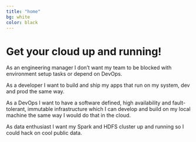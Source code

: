 ```yaml
---
title: "home"
bg: white
color: black
---
```


# Get your cloud up and running!

As an engineering manager I don’t want my team to be blocked with environment setup tasks or depend on DevOps. 

As a developer I want to build and ship my apps that run on my system, dev and prod the same way. 

As a DevOps I want to have a software defined, high availability and fault-tolerant, immutable infrastructure which I can develop and build on my local machine the same way I would do that in the cloud.

As data enthusiast I want my Spark and HDFS cluster up and running so I could hack on cool public data.